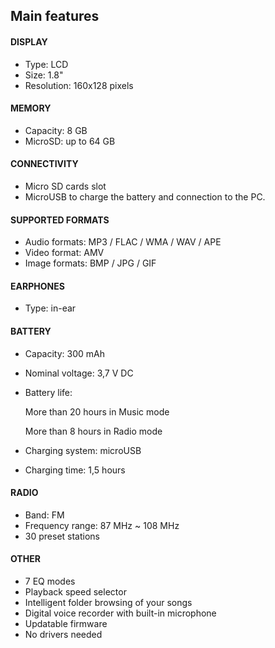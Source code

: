## Main features

#### DISPLAY
- Type: LCD
- Size: 1.8"
- Resolution: 160x128 pixels

#### MEMORY
- Capacity: 8 GB
- MicroSD: up to 64 GB

#### CONNECTIVITY
- Micro SD cards slot
- MicroUSB to charge the battery and connection to the PC. 

#### SUPPORTED FORMATS
- Audio formats: MP3 / FLAC / WMA / WAV / APE
- Video format: AMV
- Image formats: BMP / JPG / GIF

#### EARPHONES
- Type: in-ear

#### BATTERY 
- Capacity: 300 mAh
- Nominal voltage: 3,7 V DC
- Battery life:<br/>

  More than 20 hours in Music mode 
  
  More than 8 hours in Radio mode
- Charging system: microUSB
- Charging time: 1,5 hours

#### RADIO
- Band: FM
- Frequency range: 87 MHz ~ 108 MHz
- 30 preset stations

#### OTHER
- 7 EQ modes
- Playback speed selector
- Intelligent folder browsing of your songs
- Digital voice recorder with built-in microphone
- Updatable firmware
- No drivers needed

